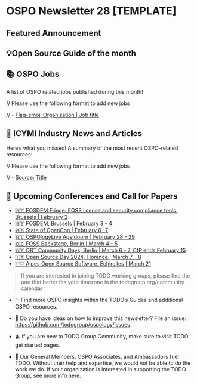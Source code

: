 # OSPO Newsletter 28 [TEMPLATE]

## Featured Announcement 


## 💡Open Source Guide of the month


## 📚 OSPO Jobs

A list of OSPO related jobs published during this month!

// Please use the following format to add new jobs

// - [Flag-emoji Organization | Job title](link)


## 📌 ICYMI Industry News and Articles
Here’s what you missed! A summary of the most recent OSPO-related resources:

// Please use the following format to add new jobs

// - [Source: Title](link)


## 📎 Upcoming Conferences and Call for Papers

* [🇧🇪 FOSDEM Fringe: FOSS license and security compliance tools, Brussels | February 2 ](https://opencollective.com/aboutcode/events/fosdem-2024-fringe-workshop-on-foss-license-and-security-compliance-tools-ea75e63c)
* [🇧🇪 FOSDEM, Brussels | February 3 - 4 ](https://fosdem.org/2024/)
* [🇬🇧 State of OpenCon | February 6 -7](https://stateofopencon.com/)
* [🇳🇱 OSPOlogyLive Apeldoorn | February 28 - 29](https://community.linuxfoundation.org/events/details/lfhq-ospology-european-chapter-presents-ospologylive-apeldoorn/)
* [🇩🇪 FOSS Backstage, Berlin | March 4 - 5 ](https://24.foss-backstage.de/)
* [🇩🇪 ORT Community Days, Berlin | March 6 - 7, CfP ends February 15 ](http://cd.oss-review-toolkit.org)
* [🇮🇹 Open Source Day 2024, Florence | March 7 - 8 ](https://2024.osday.dev/)
* [🇫🇷 Alpes Open Source Software, Echirolles | March 21 ](https://alposs.fr/)

> If you are interested in joining TODO working groups, please find the one that better fits your timezone in the todogroup.org/community calendar

* ✨ Find more OSPO insights within the TODO’s Guides and additional OSPO resources.

* 🧐 Do you have ideas on how to improve this newsletter? File an issue: https://github.com/todogroup/ospology/issues.

* 🫂 If you are new to TODO Group Community, make sure to visit TODO get started pages.

* 💚 Our General Members, OSPO Associates, and Ambassadors fuel TODO. Without their help and expertise, we would not be able to do the work we do. If your organization is interested in supporting the TODO Group, see more info here.
